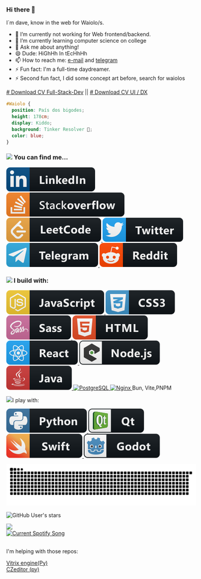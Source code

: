 ### Hi there 👋

<!--
**davecarrijo/davecarrijo** is a ✨ _special_ ✨ repository because its `README.md` (this file) appears on your GitHub profile.


-->

I´m dave, know in the web for Waiolo/s.

- 🔭 I’m currently not working for Web frontend/backend.<br>
- 🌱 I’m currently learning computer science on college<br>
- 💬 Ask me about anything!<br>
- 😄 Dude: HiGhHh In tEcHhHh<br>
- 📫 How to reach me: [e-mail](davecarrijo@hotmail.com) and [telegram](https://telegram.me/davecarrijo)<br>
- ⚡ Fun fact: I'm a full-time daydreamer.<br>
- ⚡ Second fun fact, I did some concept art before, search for waiolos
<p>
<a href="https://drive.google.com/file/d/1envhtsJNZ1HDQIM1jsZPYDEZNHvo4L3J/view?usp=sharing" target="_blank" ># Download CV Full-Stack-Dev</a>
||
<a href="https://drive.google.com/file/d/1tOwVLRGLqFxZ8jys0YsSsF9cwTtNMcPO/view?usp=sharing" target="_blank" ># Download CV UI / DX</a>
</p>

<!-- primeira coluna -->

```css
#Waiolo {
  position: País dos bigodes;
  height: 178cm;
  display: Kiddo;
  background: Tinker Resolver 🔨;
  color: blue;
}
```

### <img src="https://media.giphy.com/media/VgCDAzcKvsR6OM0uWg/giphy.gif" width="30"> You can find me...

<p align="left">
<a href="https://www.linkedin.com/in/davidcarrijo/" target="_blank">
    <img src="https://github.com/MikeCodesDotNET/ColoredBadges/raw/master/svg/social/linkedin.svg" alt="Linkdln" style="vertical-align:top margin:6px 4px">
  </a>
<a href="https://stackoverflow.com/users/16715131/dave-carrijo" target="_blank">
    <img src="https://raw.githubusercontent.com/MikeCodesDotNET/ColoredBadges/master/svg/social/stackoverflow.svg" alt="StackOverFlow" style="vertical-align:top margin:6px 4px">
  </a>
<a href="https://leetcode.com/Waiolo/" target="_blank">
  <img src="https://github.com/MikeCodesDotNET/ColoredBadges/raw/master/svg/dev/services/leetcode.svg" alt="StackOverFlow" style="vertical-align:top margin:6px 4px">
  </a>
<a href="https://twitter.com/davecarrijo" target="_blank">
    <img src="https://github.com/MikeCodesDotNET/ColoredBadges/raw/master/svg/social/twitter.svg" alt="Twitter" style="vertical-align:top margin:6px 4px">
  </a>
<a href="https://telegram.me/davecarrijo" target="_blank">
    <img src="https://github.com/MikeCodesDotNET/ColoredBadges/raw/master/svg/social/telegram.svg" alt="Telegram" style="vertical-align:top margin:6px 4px">
  </a>
<a href="https://www.reddit.com/user/Waiolo" target="_blank">
    <img src="https://github.com/MikeCodesDotNET/ColoredBadges/raw/master/svg/social/reddit.svg" alt="Reddit" style="vertical-align:top margin:6px 4px">
  </a>

<!-- Segunda coluna -->

### <img src="https://media.giphy.com/media/VgCDAzcKvsR6OM0uWg/giphy.gif" width="30"> I build with:

<p align="left">

<a href="#">
    <img src="https://github.com/MikeCodesDotNET/ColoredBadges/raw/master/svg/dev/languages/js.svg" alt="JavaScript" style="vertical-align:top margin:6px 4px">
  </a>
<a href="#">
    <img src="https://github.com/MikeCodesDotNET/ColoredBadges/raw/master/svg/dev/languages/css3.svg" alt="CSS" style="vertical-align:top margin:6px 4px">
  </a>
<a href="#">
    <img src="https://raw.githubusercontent.com/MikeCodesDotNET/ColoredBadges/master/svg/dev/languages/sass.svg" alt="SASS" style="vertical-align:top margin:6px 4px">
  </a>
<a href="#">
    <img src="https://github.com/MikeCodesDotNET/ColoredBadges/raw/master/svg/dev/languages/html.svg" alt="HTML" style="vertical-align:top margin:6px 4px">
  </a>
<a href="#">
    <img src="https://raw.githubusercontent.com/MikeCodesDotNET/ColoredBadges/master/svg/dev/frameworks/react.svg" alt="ReactJS" style="vertical-align:top margin:6px 4px">
  </a>
<a href="#">
    <img src="https://raw.githubusercontent.com/MikeCodesDotNET/ColoredBadges/master/svg/dev/frameworks/nodejs_larger.svg" alt="Node.js" style="vertical-align:top margin:6px 4px">
  </a>
<a href="#">
    <img src="https://raw.githubusercontent.com/MikeCodesDotNET/ColoredBadges/master/svg/dev/languages/java.svg" alt="Java" style="vertical-align:top margin:6px 4px">
  </a>
  <a href="#">
    <img src="https://img.shields.io/badge/PostgreSQL-316192?style=for-the-badge&logo=postgresql&logoColor=white" alt="PostgreSQL" style="vertical-align:top margin:6px 4px">
  </a>
  <a href="#">
    <img src="https://img.shields.io/badge/Nginx-009639?style=for-the-badge&logo=nginx&logoColor=white" alt="Nginx" style="vertical-align:top margin:6px 4px">
  </a>
  <!-- <a href="#">
    <img src="https://img.shields.io/badge/Amazon_AWS-232F3E?style=for-the-badge&logo=amazon-aws&logoColor=whitee" alt="AWS" style="vertical-align:top margin:6px 4px">
  </a> -->
  Bun, Vite,PNPM
</p  >
<p>
<img src="https://media.giphy.com/media/VgCDAzcKvsR6OM0uWg/giphy.gif" width="30">I play with:
</p>


<p align="left">
<a href="#">
    <img src="https://raw.githubusercontent.com/MikeCodesDotNET/ColoredBadges/master/svg/dev/languages/python.svg" alt="Python" style="vertical-align:top margin:6px 4px">
</a>
<a href="#">
    <img src="https://github.com/MikeCodesDotNET/ColoredBadges/raw/master/svg/dev/frameworks/qt.svg" alt="QT" style="vertical-align:top margin:6px 4px">
</a>
<a href="#">
<img src="https://github.com/MikeCodesDotNET/ColoredBadges/raw/master/svg/dev/languages/swift.svg" alt="Swift" style="vertical-align:top margin:6px 4px">
</a>
<a href="#">
    <img src="https://github.com/MikeCodesDotNET/ColoredBadges/raw/master/svg/dev/frameworks/godot.svg" alt="Godot" style="vertical-align:top margin:6px 4px">
</a>

![Snake animation](https://github.com/davecarrijo/davecarrijo/blob/output/github-contribution-grid-snake.svg)

</p>
<p align="left">
<!-- Terceira coluna -->

<!--[Counter](https://visitor-badge.glitch.me/badge?page_id=davecarrijo.visitor-badge) -->
![GitHub User's stars](https://img.shields.io/github/stars/davecarrijo?affiliations=OWNER%2CCOLLABORATOR&label=GH%20stars)
<!-- [![GitHub Sponsors](https://img.shields.io/github/sponsors/davecarrijo?label=GH%20sponsors&style=flat)](https://github.com/sponsors/waiolo) -->

<a href="https://github.com/anuraghazra/github-readme-stats">
  <img align="left" src="https://github-readme-stats.vercel.app/api?username=davecarrijo&show_icons=true&bg_color=00000000&count_private=true&show_icons=true&hide_border=true" />
</a>
<!--
<a href="https://github.com/anuraghazra/github-readme-stats">
  <img align="left" src="https://github-readme-stats.vercel.app/api/top-langs/?username=davecarrijo&show_icons=true&bg_color=00000000" />
</a>-->
</p>
<br>



</div>
<a href="https://open.spotify.com/user/waiolos">
  <img src="https://spotify-readme-nws6g1csl-waiolo.vercel.app/api?rainbow=true" alt="Current Spotify Song">
</a>


<div>
<br>



<p>I'm helping with those repos:</p>
<a href="https://github.com/ShadityZ/Vitrix-Engine">Vitrix engine(Py)</a><br>
<a href="https://github.com/relt-1/czeditor/">CZeditor (py)</a><br>
</div>
